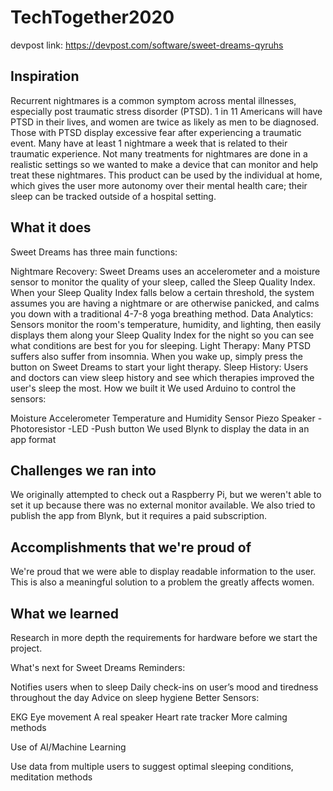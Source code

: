 # TechTogether2020
devpost link: https://devpost.com/software/sweet-dreams-qyruhs

## Inspiration
Recurrent nightmares is a common symptom across mental illnesses, especially post traumatic stress disorder (PTSD). 1 in 11 Americans will have PTSD in their lives, and women are twice as likely as men to be diagnosed. Those with PTSD display excessive fear after experiencing a traumatic event. Many have at least 1 nightmare a week that is related to their traumatic experience. Not many treatments for nightmares are done in a realistic settings so we wanted to make a device that can monitor and help treat these nightmares. This product can be used by the individual at home, which gives the user more autonomy over their mental health care; their sleep can be tracked outside of a hospital setting.

## What it does
Sweet Dreams has three main functions:

Nightmare Recovery: Sweet Dreams uses an accelerometer and a moisture sensor to monitor the quality of your sleep, called the Sleep Quality Index. When your Sleep Quality Index falls below a certain threshold, the system assumes you are having a nightmare or are otherwise panicked, and calms you down with a traditional 4-7-8 yoga breathing method.
Data Analytics: Sensors monitor the room's temperature, humidity, and lighting, then easily displays them along your Sleep Quality Index for the night so you can see what conditions are best for you for sleeping.
Light Therapy: Many PTSD suffers also suffer from insomnia. When you wake up, simply press the button on Sweet Dreams to start your light therapy.
Sleep History: Users and doctors can view sleep history and see which therapies improved the user's sleep the most.
How we built it
We used Arduino to control the sensors:

Moisture
Accelerometer
Temperature and Humidity Sensor
Piezo Speaker -Photoresistor -LED -Push button
We used Blynk to display the data in an app format

## Challenges we ran into
We originally attempted to check out a Raspberry Pi, but we weren't able to set it up because there was no external monitor available. We also tried to publish the app from Blynk, but it requires a paid subscription.

## Accomplishments that we're proud of
We're proud that we were able to display readable information to the user. This is also a meaningful solution to a problem the greatly affects women.

## What we learned
Research in more depth the requirements for hardware before we start the project.

What's next for Sweet Dreams
Reminders:

Notifies users when to sleep
Daily check-ins on user’s mood and tiredness throughout the day
Advice on sleep hygiene
Better Sensors:

EKG
Eye movement
A real speaker
Heart rate tracker
More calming methods

Use of AI/Machine Learning

Use data from multiple users to suggest optimal sleeping conditions, meditation methods
